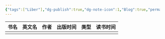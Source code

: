 ```yaml
---
{"tags":["Liber"],"dg-publish":true,"dg-note-icon":1,"Blog":true,"permalink":"/🌒Action_行动/Liber_书籍/Liber_List_Read/","dgPassFrontmatter":true,"noteIcon":1,"created":"2024-08-26T19:35:30.882+08:00","updated":"2024-09-02T10:50:34.185+08:00"}
---
```



| 书名  | 英文名 | 作者  | 出版时间 | 类型  | 读书时间 |
| --- | --- | --- | ---- | --- | ---- |
|     |     |     |      |     |      |


